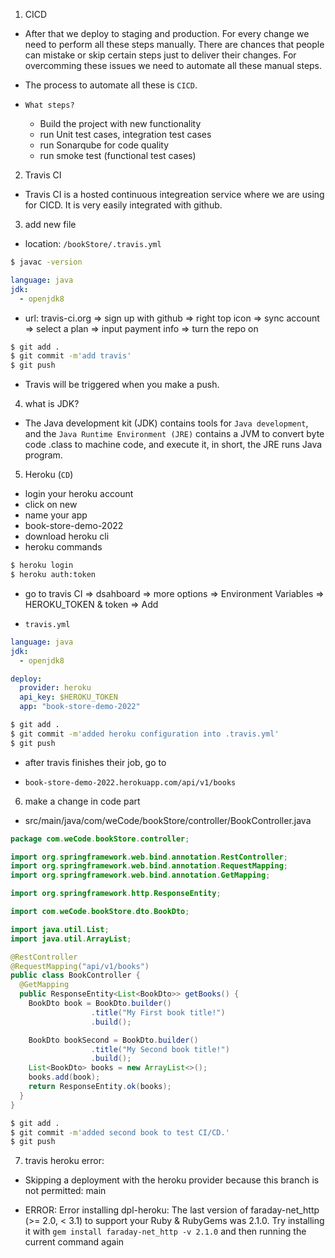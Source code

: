 1. CICD

- After that we deploy to staging and production. For every change we need to perform all these steps manually. There are chances that people can mistake or skip certain steps just to deliver their changes. For overcomming these issues we need to automate all these manual steps.

- The process to automate all these is `CICD`.

- `What steps?`

  - Build the project with new functionality
  - run Unit test cases, integration test cases
  - run Sonarqube for code quality
  - run smoke test (functional test cases)

2. Travis CI

- Travis CI is a hosted continuous integreation service where we are using for CICD. It is very easily integrated with github.

3. add new file

- location: `/bookStore/.travis.yml`

```bash
$ javac -version
```

```yml
language: java
jdk:
  - openjdk8
```

- url: travis-ci.org => sign up with github => right top icon => sync account => select a plan => input payment info => turn the repo on

```bash
$ git add .
$ git commit -m'add travis'
$ git push
```

- Travis will be triggered when you make a push.

4. what is JDK?

- The Java development kit (JDK) contains tools for `Java development`, and the `Java Runtime Environment (JRE)` contains a JVM to convert byte code .class to machine code, and execute it, in short, the JRE runs Java program.

5. Heroku (`CD`)

- login your heroku account
- click on new
- name your app
- book-store-demo-2022
- download heroku cli
- heroku commands

```bash
$ heroku login
$ heroku auth:token
```

- go to travis CI => dsahboard => more options => Environment Variables => HEROKU_TOKEN & token => Add

- `travis.yml` 

```yml
language: java
jdk:
  - openjdk8

deploy:
  provider: heroku
  api_key: $HEROKU_TOKEN
  app: "book-store-demo-2022"
```

```bash
$ git add .
$ git commit -m'added heroku configuration into .travis.yml'
$ git push
```

- after travis finishes their job, go to 

- `book-store-demo-2022.herokuapp.com/api/v1/books`

6. make a change in code part

- src/main/java/com/weCode/bookStore/controller/BookController.java

```java
package com.weCode.bookStore.controller;

import org.springframework.web.bind.annotation.RestController;
import org.springframework.web.bind.annotation.RequestMapping;
import org.springframework.web.bind.annotation.GetMapping;

import org.springframework.http.ResponseEntity;

import com.weCode.bookStore.dto.BookDto;

import java.util.List;
import java.util.ArrayList;

@RestController
@RequestMapping("api/v1/books")
public class BookController {
  @GetMapping
  public ResponseEntity<List<BookDto>> getBooks() {
    BookDto book = BookDto.builder()
                  .title("My First book title!")
                  .build();

    BookDto bookSecond = BookDto.builder()
                  .title("My Second book title!")
                  .build();
    List<BookDto> books = new ArrayList<>();
    books.add(book);
    return ResponseEntity.ok(books);
  }
}
```

```bash
$ git add .
$ git commit -m'added second book to test CI/CD.'
$ git push
```


7. travis heroku error:

- Skipping a deployment with the heroku provider because this branch is not permitted: main

- ERROR:  Error installing dpl-heroku:
	The last version of faraday-net_http (>= 2.0, < 3.1) to support your Ruby & RubyGems was 2.1.0. Try installing it with `gem install faraday-net_http -v 2.1.0` and then running the current command again